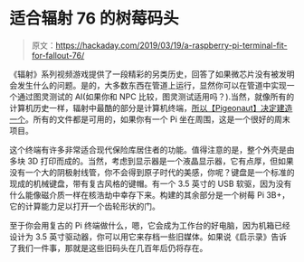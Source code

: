 # 适合辐射 76 的树莓码头

> 原文：<https://hackaday.com/2019/03/19/a-raspberry-pi-terminal-fit-for-fallout-76/>

《辐射》系列视频游戏提供了一段精彩的另类历史，回答了如果微芯片没有被发明会发生什么的问题。是的，大多数东西在管道上运行，显然你可以在管道中实现一个通过图灵测试的 AI(如果你和 NPC 比较，图灵测试适用吗？).当然，就像所有的计算机历史一样，辐射中最酷的部分是计算机终端，[所以【Pigeonaut】决定建造一个](https://www.thingiverse.com/thing:3478048)。所有的文件都是可用的，如果你有一个 Pi 坐在周围，这是一个很好的周末项目。

这个终端有许多非常适合现代保险库居住者的功能。值得注意的是，整个外壳是由多块 3D 打印而成的。当然，考虑到显示器是一个液晶显示器，它有点厚，但如果没有一个大的阴极射线管，你不会得到原子时代的美感，你呢？键盘是一个标准的现成的机械键盘，带有复古风格的键帽。有一个 3.5 英寸的 USB 软驱，因为没有什么能像磁介质一样在核浩劫中幸存下来。构建的其余部分是一个树莓 Pi 3B+，它的计算能力足以打开一个齿轮形状的门。

至于你会用复古的 Pi 终端做什么，嗯，它会成为工作台的好电脑，因为机箱已经设计为 3.5 英寸驱动器，你可以用它来存档一些旧媒体。如果说《启示录》告诉了我们一件事，那就是这些旧码头在几百年后仍将存在。
